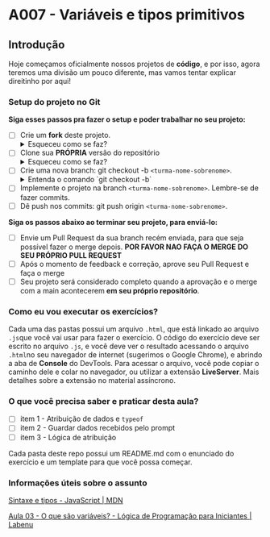 # A007 - Variáveis e tipos primitivos

## Introdução

Hoje começamos oficialmente nossos projetos de **código**, e por isso, agora teremos uma divisão um pouco diferente, mas vamos tentar explicar direitinho por aqui!

### Setup do projeto no Git

**Siga esses passos pra fazer o setup e poder trabalhar no seu projeto:**

-  [ ] Crie um **fork** deste projeto.
   <details>
      <summary>Esqueceu como se faz?</summary>
      <img src="https://firebasestorage.googleapis.com/v0/b/assets-conteudo.appspot.com/o/gerais%2Ffork.png?alt=media&token=7030e997-246a-41fe-a75f-2a2ced61e54d" alt="Fork a sua própria cópia de nome-do-repo"/>
   </details>
-  [ ] Clone sua **PRÓPRIA** versão do repositório
   <details>
      <summary>Esqueceu como se faz?</summary>
      <img src="https://firebasestorage.googleapis.com/v0/b/assets-conteudo.appspot.com/o/gerais%2Fclone-repo.png?alt=media&token=d8b3c101-c6d4-4371-bx018-ae4edec7e34c" alt="Garanta que o repositório é seu-usuário/nome-do-repo e faça o clone"/>
   </details>
-  [ ] Crie uma nova branch: git checkout -b `<turma-nome-sobrenome>`.
   <details>
      <summary>Entenda o comando `git checkout -b`</summary>
      <p>Na aula vocês aprenderam a criar uma branch (`git branch "nome-branch"`) e se mover até ela (`git checkout "nome-branch"`). Porém, o git permite utilizar contrações para realizar mais de ação com um único comando, que é o caso do (`git checkout -b "nome-branch"`), que cria e automaticamente se move para a branch recém criada.</p>
   </details>
-  [ ] Implemente o projeto na branch `<turma-nome-sobrenome>`. Lembre-se de fazer commits.
-  [ ] Dê push nos commits: git push origin `<turma-nome-sobrenome>`.

**Siga os passos abaixo ao terminar seu projeto, para enviá-lo:**

-  [ ] Envie um Pull Request da sua branch recém enviada, para que seja possível fazer o merge depois. **POR FAVOR NAO FAÇA O MERGE DO SEU PRÓPRIO PULL REQUEST**
-  [ ] Após o momento de feedback e correção, aprove seu Pull Request e faça o merge
-  [ ] Seu projeto será considerado completo quando a aprovação e o merge com a main acontecerem **em seu próprio repositório**.

### Como eu vou executar os exercícios?

Cada uma das pastas possui um arquivo ```.html```, que está linkado ao arquivo ```.js```que você vai usar para fazer o exercício. O código do exercício deve ser escrito no arquivo ```.js```, e você deve ver o resultado acessando o arquivo ```.html```no seu navegador de internet (sugerimos o Google Chrome), e abrindo a aba de **Console** do DevTools. Para acessar o arquivo, você pode copiar o caminho dele e colar no navegador, ou utilizar a extensão **LiveServer**. Mais detalhes sobre a extensão no material assíncrono.

### O que você precisa saber e praticar desta aula?

-  [ ] item 1 - Atribuição de dados e ```typeof```
-  [ ] item 2 - Guardar dados recebidos pelo prompt
-  [ ] item 3 - Lógica de atribuição

Cada pasta deste repo possui um README.md com o enunciado do exercício e um template para que você possa começar.


### Informações úteis sobre o assunto

[Sintaxe e tipos - JavaScript | MDN](https://developer.mozilla.org/pt-BR/docs/Web/JavaScript/Guide/Grammar_and_types)

[Aula 03 - O que são variáveis? - Lógica de Programação para Iniciantes | Labenu](https://www.youtube.com/watch?v=gTEcsh3xCoA)
